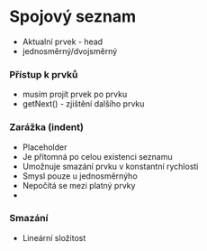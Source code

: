# Spojový seznam

- Aktualní prvek - head
- jednosměrný/dvojsměrný

### Přístup k prvků

- musím projít prvek po prvku
- getNext() - zjištění dalšího prvku

### Zarážka (indent)

- Placeholder
- Je přítomná po celou existenci seznamu
- Umožnuje smazání prvku v konstantní rychlosti
- Smysl pouze u jednosměrnýho
- Nepočítá se mezi platný prvky 
- 

### Smazání

- Lineární složitost 